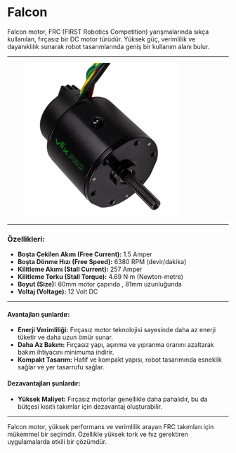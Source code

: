 # Falcon

Falcon motor, FRC (FIRST Robotics Competition) yarışmalarında sıkça kullanılan, fırçasız bir DC motor türüdür. Yüksek güç, verimlilik ve dayanıklılık sunarak robot tasarımlarında geniş bir kullanım alanı bulur.

***

<figure><img src="../../../.gitbook/assets/image (14).png" alt="" width="350"><figcaption></figcaption></figure>

***

### Özellikleri:

* **Boşta Çekilen Akım (Free Current):** 1.5 Amper&#x20;
* **Boşta Dönme Hızı (Free Speed):** 6380 RPM (devir/dakika)
* **Kilitleme Akımı (Stall Current):** 257 Amper
* **Kilitleme Torku (Stall Torque):** 4.69 N·m (Newton-metre)
* **Boyut (Size):** 60mm motor çapında , 81mm uzunluğunda
* **Voltaj (Voltage):** 12 Volt DC

***

#### Avantajları şunlardır:

* **Enerji Verimliliği:** Fırçasız motor teknolojisi sayesinde daha az enerji tüketir ve daha uzun ömür sunar.
* **Daha Az Bakım:** Fırçasız yapı, aşınma ve yıpranma oranını azaltarak bakım ihtiyacını minimuma indirir.
* **Kompakt Tasarım:** Hafif ve kompakt yapısı, robot tasarımında esneklik sağlar ve yer tasarrufu sağlar.

#### Dezavantajları şunlardır:

* **Yüksek Maliyet:** Fırçasız motorlar genellikle daha pahalıdır, bu da bütçesi kısıtlı takımlar için dezavantaj oluşturabilir.

***

Falcon motor, yüksek performans ve verimlilik arayan FRC takımları için mükemmel bir seçimdir. Özellikle yüksek tork ve hız gerektiren uygulamalarda etkili bir çözümdür.
